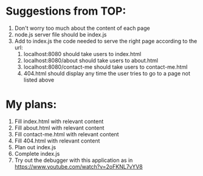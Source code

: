 # Suggestions from TOP:

1. Don't worry too much about the content of each page
2. node.js server file should be index.js
3. Add to index.js the code needed to serve the right page according to the url:
    1. localhost:8080 should take users to index.html
    2. localhost:8080/about should take users to about.html
    3. localhost:8080/contact-me should take users to contact-me.html
    4. 404.html should display any time the user tries to go to a page not listed above

# My plans:

1. Fill index.html with relevant content
2. Fill about.html with relevant content
3. Fill contact-me.html with relevant content
4. Fill 404.html with relevant content
5. Plan out index.js
6. Complete index.js
7. Try out the debugger with this application as in https://www.youtube.com/watch?v=2oFKNL7vYV8